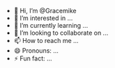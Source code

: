 - 👋 Hi, I’m @Gracemike
- 👀 I’m interested in ...
- 🌱 I’m currently learning ...
- 💞️ I’m looking to collaborate on ...
- 📫 How to reach me ...
- 😄 Pronouns: ...
- ⚡ Fun fact: ...

<!---
Gracemike/Gracemike is a ✨ special ✨ repository because its `README.md` (this file) appears on your GitHub profile.
You can click the Preview link to take a look at your changes.
--->
